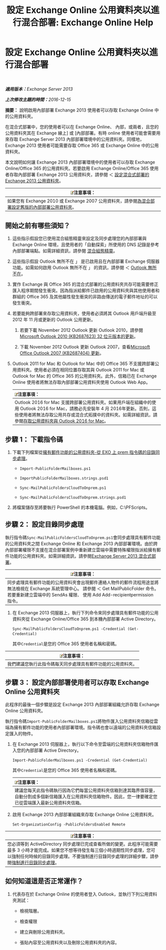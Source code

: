 ﻿---
title: '設定 Exchange Online 公用資料夾以進行混合部署: Exchange Online Help'
TOCTitle: 設定 Exchange Online 公用資料夾以進行混合部署
ms:assetid: d979edb3-967b-4431-8beb-0c236bf7f56d
ms:mtpsurl: https://technet.microsoft.com/zh-tw/library/Mt729076(v=EXCHG.150)
ms:contentKeyID: 72768738
ms.date: 05/23/2018
mtps_version: v=EXCHG.150
ms.translationtype: MT
---

# 設定 Exchange Online 公用資料夾以進行混合部署

 

_<strong>適用版本：</strong>Exchange Server 2013_

_<strong>上次修改主題的時間：</strong>2016-12-15_

**摘要：**  說明啟用內部部署 Exchange 2013 使用者可以存取 Exchange Online 中的公用資料夾。

在混合式部署中，您的使用者可以在 Exchange Online、 內部，或兩者，且您的公用資料夾其在 Exchange 線上\] 或 \[內部部署。有時 online 使用者可能會需要用來存取 Exchange Server 2013 內部部署環境中的公用資料夾。同樣地，Exchange 2013 使用者可能需要存取 Office 365 或 Exchange Online 中的公用資料夾。

本文說明如何讓 Exchange 2013 內部部署環境中的使用者可以存取 Exchange Online/Office 365 的公用資料夾。若要啟用 Exchange Online/Office 365 使用者存取內部部署 Exchange 2013 公用資料夾，請參閱 ＜ [設定混合式部署的 Exchange 2013 公用資料夾](configure-exchange-2013-public-folders-for-a-hybrid-deployment-exchange-2013-help.md)。

<table>
<thead>
<tr class="header">
<th><img src="images/JJ150559.note(EXCHG.150).gif" title="注意事項" alt="注意事項" />注意事項：</th>
</tr>
</thead>
<tbody>
<tr class="odd">
<td>如果您有 Exchange 2010 或 Exchange 2007 公用資料夾，請參閱<a href="configure-legacy-on-premises-public-folders-for-a-hybrid-deployment-exchange-2013-help.md">為混合部署設定舊版的內部部署公用資料夾</a>。</td>
</tr>
</tbody>
</table>


## 開始之前有哪些須知？

1.  這些指示假設您已使用混合組態精靈來設定及同步處理您的內部部署與 Exchange Online 環境，且使用者的「自動探索」所使用的 DNS 記錄是參考內部部署端點。如需詳細資訊，請參閱 [混合組態精靈](hybrid-configuration-wizard-exchange-2013-help.md)。

2.  這些指示假設 Outlook 無所不在 」 是已啟用且在內部部署 Exchange 伺服器功能。如需如何啟用 Outlook 無所不在 」 的資訊，請參閱 ＜ [Outlook 無所不在](https://technet.microsoft.com/zh-tw/library/bb123741\(v=exchg.150\))。

3.  實作 Exchange 與 Office 365 的混合式部署的公用資料夾共存可能需要修正匯入程序期間發生衝突。因為指派給郵件已啟用的公用資料夾與其他使用者和群組的 Office 365 及其他屬性發生衝突的非路由傳送的電子郵件地址的可以發生衝突。

4.  若要能夠跨部署來存取公用資料夾，使用者必須將其 Outlook 用戶端升級至 2012 年 11 月或更新的 Outlook 公用更新。
    
    1.  若要下載 November 2012 Outlook 更新 Outlook 2010，請參閱[Microsoft Outlook 2010 (KB2687623) 32 位元版本的更新](https://www.microsoft.com/en-us/download/details.aspx?id=35702)。
    
    2.  下載 November 2012 Outlook 更新 Outlook 2007，查看[Microsoft Office Outlook 2007 (KB2687404) 更新](https://www.microsoft.com/en-us/download/details.aspx?id=35718)。

5.  Outlook 2011 for Mac 和 Outlook for Mac 中的 Office 365 不支援跨部署公用資料夾。使用者必須在相同位置存取其與 Outlook 2011 for Mac 或 Outlook for Mac 的 Office 365 的公用資料夾。此外，信箱已在 Exchange Online 使用者將無法存取內部部署公用資料夾使用 Outlook Web App。
    
    <table>
    <thead>
    <tr class="header">
    <th><img src="images/JJ150559.note(EXCHG.150).gif" title="注意事項" alt="注意事項" />注意事項：</th>
    </tr>
    </thead>
    <tbody>
    <tr class="odd">
    <td>Outlook 2016 for Mac 支援跨部署公用資料夾。如果用戶端在組織中的使用 Outlook 2016 for Mac，請務必先安裝年 4 月 2016年更新。否則，這些使用者將無法存取公用共存或混合式拓撲中的資料夾。如需詳細資訊，請參閱<a href="https://technet.microsoft.com/zh-tw/library/mt788631(v=exchg.150)">存取公用資料夾與 Outlook 2016 for Mac</a>。</td>
    </tr>
    </tbody>
    </table>


## 步驟 1： 下載指令碼

1.  下載下列檔案從[擁有郵件功能的公用資料夾-從 EXO 上 prem 指令碼的目錄同步處理](https://go.microsoft.com/fwlink/p/?linkid=797795)。
    
      - `Import-PublicFolderMailboxes.ps1`
    
      - `ImportPublicFolderMailboxes.strings.psd1`
    
      - `Sync-MailPublicFoldersCloudToOnprem.ps1`
    
      - `Sync-MailPublicFoldersCloudToOnprem.strings.psd1`

2.  將檔案儲存至將要執行 PowerShell 的本機電腦。例如，C:\\PFScripts。

## 步驟 2： 設定目錄同步處理

執行指令碼`Sync-MailPublicFoldersCloudToOnprem.ps1`會同步處理具有郵件功能的公用資料夾之間 Exchange Online 和 Exchange 2013 內部部署環境。由於跨內部部署權限不支援在混合部署案例中重新建立雲端中需要特殊權限指派給擁有郵件功能的公用資料夾。如需詳細資訊，請參閱[Exchange Server 2013 混合式部署](exchange-server-hybrid-deployments-exchange-2013-help.md)。

<table>
<thead>
<tr class="header">
<th><img src="images/JJ150559.note(EXCHG.150).gif" title="注意事項" alt="注意事項" />注意事項：</th>
</tr>
</thead>
<tbody>
<tr class="odd">
<td>同步處理具有郵件功能的公用資料夾會出現郵件連絡人物件的郵件流程用途並將無法檢視在 Exchange 系統管理中心。 請參閱 ＜ Get MailPublicFolder 命令。 若要重新建立雲端中的 SendAs 權限、 使用 Add Add-recipientpermission 指令。</td>
</tr>
</tbody>
</table>


1.  在 Exchange 2013 伺服器上，執行下列命令來同步處理具有郵件功能的公用資料夾從 Exchange Online/Office 365 到本機內部部署 Active Directory。
    
        Sync-MailPublicFoldersCloudToOnprem.ps1 -Credential (Get-Credential)
    
    其中`Credential`是您的 Office 365 使用者名稱和密碼。

<table>
<thead>
<tr class="header">
<th><img src="images/JJ150559.note(EXCHG.150).gif" title="注意事項" alt="注意事項" />注意事項：</th>
</tr>
</thead>
<tbody>
<tr class="odd">
<td>我們建議您執行此指令碼每天同步處理具有郵件功能的公用資料夾。</td>
</tr>
</tbody>
</table>


## 步驟 3： 設定內部部署使用者可以存取 Exchange Online 公用資料夾

此程序的最後一個步驟是設定 Exchange 2013 內部部署組織允許存取 Exchange Online 公用資料夾。

執行指令碼`Import-PublicFolderMailboxes.ps1`將物件匯入公用資料夾信箱從雲端為擁有郵件功能的使用者內部部署環境。指令碼也會以遠端的公用資料夾信箱設定匯入的物件。

1.  在 Exchange 2013 伺服器上，執行以下命令至雲端的公用資料夾信箱物件匯入您的內部部署 Active Directory。
    
        Import-PublicFolderMailboxes.ps1 -Credential (Get-Credential)
    
    其中`Credential`是您的 Office 365 使用者名稱和密碼。
    
    <table>
    <thead>
    <tr class="header">
    <th><img src="images/JJ150559.note(EXCHG.150).gif" title="注意事項" alt="注意事項" />注意事項：</th>
    </tr>
    </thead>
    <tbody>
    <tr class="odd">
    <td>建議您每天此指令碼執行因為它們每當公用資料夾信箱到達其臨界值容量，自動分割成多個新信箱匯入在公用資料夾信箱物件。因此，您一律要確定您已從雲端匯入最新公用資料夾信箱。</td>
    </tr>
    </tbody>
    </table>


2.  啟用 Exchange 2013 內部部署組織來存取 Exchange Online 公用資料夾。
    
        Set-OrganizationConfig -PublicFoldersEnabled Remote

<table>
<thead>
<tr class="header">
<th><img src="images/JJ150559.note(EXCHG.150).gif" title="注意事項" alt="注意事項" />注意事項：</th>
</tr>
</thead>
<tbody>
<tr class="odd">
<td>您必須等到 ActiveDirectory 同步處理已完成查看所做的變更。此程序可能需要最多 3 小時才能完成。如果您不想等待發生每三個小時週期性同步處理，您可以強制任何時候的目錄同步處理。不要強制進行目錄同步處理的詳細步驟，請參閱<a href="http://technet.microsoft.com/en-us/library/jj151771.aspx">強制進行目錄同步處理</a>。</td>
</tr>
</tbody>
</table>


## 如何知道這是否正常運作？

1.  代表存在於 Exchange Online 的使用者登入 Outlook，並執行下列公用資料夾測試：
    
      - 檢視階層。
    
      - 檢查權限
    
      - 建立與刪除公用資料夾。
    
      - 張貼內容至公用資料夾以及刪除公用資料夾的內容。

